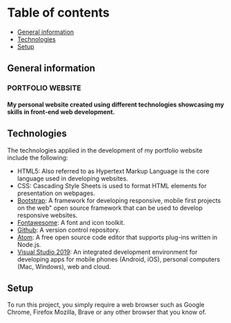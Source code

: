 # Table of contents
* [General information](#general-info)
* [Technologies](#technologies)
* [Setup](#setup)

## General information

### PORTFOLIO WEBSITE
#### My personal website created using different technologies showcasing my skills in front-end web development.

## Technologies
The technologies applied in the development of my portfolio website include the following:
- HTML5: Also referred to as Hypertext Markup Language is the core language used in developing websites.
- CSS: Cascading Style Sheets is used to format HTML elements for presentation on webpages.
- [Bootstrap](https://getbootstrap.com "Front-end framework"): A framework for developing responsive, mobile first projects on the web" open source framework that can be used to develop responsive websites.
- [Fontawesome](https://fontawesome.com "Vector icons and social logos"): A font and icon toolkit.
- [Github](https://github.com/about. "A version control repository"): A version control repository.
- [Atom](https://atom.io "Open source code editor"): A free open source code editor that supports plug-ins written in Node.js.
- [Visual Studio 2019](https://visualstudio.microsoft.com "An integrated Development Environment by Microsoft"): An integrated development environment for developing apps for mobile phones (Android, iOS), personal computers (Mac, Windows), web and cloud.

## Setup
To run this project, you simply require a web browser such as Google Chrome, Firefox Mozilla, Brave or any other browser that you know of.

